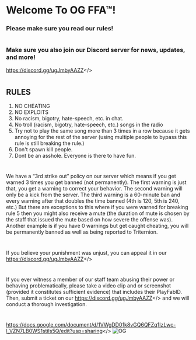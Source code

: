 # **Welcome To OG FFA™!**
### **Please make sure you read our rules!**
#  
### **Make sure you also join our Discord server for news, updates, and more!**
<a id="The Official OG Duelyard™ Discord Server">https://discord.gg/ugJmbyAAZZ</>
#  
## **RULES**
1. NO CHEATING
2. NO EXPLOITS
3. No racism, bigotry, hate-speech, etc. in chat.
4. No troll (racism, bigotry, hate-speech, etc.) songs in the radio
5. Try not to play the same song more than 3 times in a row because it gets annoying for the rest of the server (using multiple people to bypass this rule is still breaking the rule.)
6. Don't spawn kill people.
7. Dont be an asshole. Everyone is there to have fun.
#  
We have a “3rd strike out” policy on our server which means if you get warned 3 times you get banned (not permanently). The first warning is just that, you get a warning to correct your behavior. The second warning will only be a kick from the server. The third warning is a 60-minute ban and every warning after that doubles the time banned (4th is 120, 5th is 240, etc.) But there are exceptions to this where if you were warned for breaking rule 5 then you might also receive a mute (the duration of mute is chosen by the staff that issued the mute based on how severe the offense was). Another example is if you have 0 warnings but get caught cheating, you will be permanently banned as well as being reported to Triternion.
#  
If you believe your punishment was unjust, you can appeal it in our <a id="Discord server.">https://discord.gg/ugJmbyAAZZ</>
#  
If you ever witness a member of our staff team abusing their power or behaving problematically, please take a video clip and or screenshot (provided it constitutes sufficient evidence) that includes their PlayFabID. Then, submit a ticket on our <a id="Discord server,">https://discord.gg/ugJmbyAAZZ</> and we will conduct a thorough investigation.
#
<a id="LIST OF MODS">https://docs.google.com/document/d/1VWgDD01k8vGQ6QFZq1IzLwc-l_VZN7LB0WS1stiIs5Q/edit?usp=sharing</>
![OG](https://roweflay.xyz/assets/og.png)

